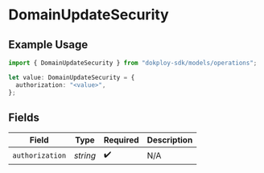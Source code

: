 # DomainUpdateSecurity

## Example Usage

```typescript
import { DomainUpdateSecurity } from "dokploy-sdk/models/operations";

let value: DomainUpdateSecurity = {
  authorization: "<value>",
};
```

## Fields

| Field              | Type               | Required           | Description        |
| ------------------ | ------------------ | ------------------ | ------------------ |
| `authorization`    | *string*           | :heavy_check_mark: | N/A                |